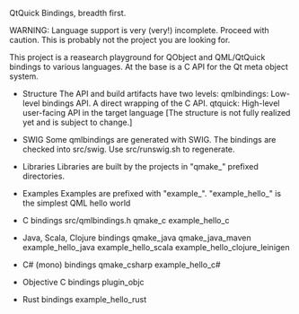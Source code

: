 QtQuick Bindings, breadth first.

WARNING: Language support is very (very!) incomplete. Proceed with caution. 
This is probably not the project you are looking for.

This project is a reasearch playground for QObject and QML/QtQuick bindings
to various languages. At the base is a C API for the Qt meta object system.

* Structure
The API and build artifacts have two levels:
    qmlbindings: Low-level bindings API. A direct wrapping of the C API.
    qtquick: High-level user-facing API in the target language
[The structure is not fully realized yet and is subject to change.]

* SWIG
Some qmlbindings are generated with SWIG. The bindings are checked into src/swig.
Use src/runswig.sh to regenerate.

* Libraries
Libraries are built by the projects in "qmake_" prefixed directories.

* Examples
Examples are prefixed with "example_". "example_hello_" is the simplest QML hello world

* C bindings
src/qmlbindings.h
qmake_c
example_hello_c

* Java, Scala, Clojure bindings
qmake_java
qmake_java_maven
example_hello_java
example_hello_scala
example_hello_clojure_leinigen

* C# (mono) bindings
qmake_csharp
example_hello_c#

* Objective C bindings
plugin_objc

* Rust bindings
example_hello_rust
